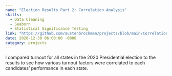```yaml
---
name: "Election Results Part 2: Correlation Analysis"
skills: 
  - Data Cleaning
  - Seaborn
  - Statistical Significance Testing
link: "https://github.com/austenbrockman/projects/blob/main/Correlation%20Analysis%20of%20the%202020%20US%20Election%20-%20Turnout%20and%20Outcomes%20.ipynb"
date: 2020-12-30 06:00:00 -0000
category: projects
---
```


I compared turnout for all states in the 2020 Presidential election to the results to see how various turnout factors were correlated to each candidates’ performance in each state. 
